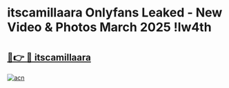 # itscamillaara Onlyfans Leaked - New Video & Photos March 2025 !lw4th

# <h2><a href="https://72p8ff.iuczelnia.edu.pl?title=itscamillaara&ref=lw4th">🔗👉 🔴 itscamillaara</a></h2>

[![acn](https://github.com/user-attachments/assets/0f9c940e-d8b0-45ae-aac7-cd30a18b3e1c)](https://72p8ff.iuczelnia.edu.pl?title=itscamillaara&ref=lw4th)

